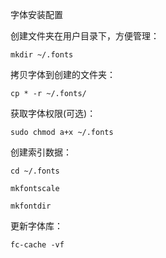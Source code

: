 字体安装配置

创建文件夹在用户目录下，方便管理：

`mkdir ~/.fonts`

拷贝字体到创建的文件夹：

`cp * -r ~/.fonts/`

获取字体权限(可选)：

`sudo chmod a+x ~/.fonts`

创建索引数据：

`cd ~/.fonts`

`mkfontscale`

`mkfontdir`

更新字体库：

`fc-cache -vf`
